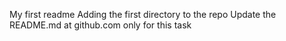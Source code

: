 My first readme
Adding the first directory to the repo
Update the README.md at github.com only for this task 
